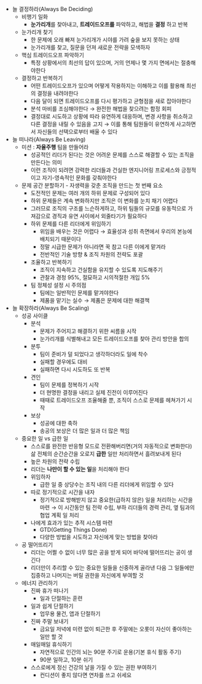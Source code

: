 - 늘 결정하라(Always Be Deciding)
    - 비행기 일화
        - **눈가리개**를 찾아내고, **트레이드오프를** 파악하고, 해법을 **결정** 하고 반복
    - 눈가리개 찾기
        - 한 문제에 오래 빠져 눈가리개가 시야를 가려 숲을 보지 못하는 상태
        - 눈가리개를 찾고, 질문을 던져 새로운 전략을 모색하자
    - 핵심 트레이드오프 파악하기
        - 특정 상황에서의 최선의 답이 있으며, 거의 언제나 몇 가지 면에서는 절충해야한다
    - 결정하고 반복하기
        - 어떤 트레이드오프가 있으며 어떻게 작용하지는 이해하고 이를 활용해 최선의 결정을 내려야한다
        - 다음 달이 되면 트레이드오프를 다시 평가하고 균형점을 새로 잡아야한다
        - 분석 마비를 조심해야한다 → 완전한 해법을 찾으려는 함정 회피
        - 결정대로 시도하고 상황에 따라 유연하게 대응하며, 변경 사항을 취소하고 다른 결정을 내릴 수 있음을 고지 → 이를 통해 팀원들이 유연하게 사고하면서 자신들의 선택으로부터 배울 수 있다
- 늘 떠나라(Always Be Leaving)
    - 미션 : **자율주행** 팀을 만들어라
        - 성공적인 리더가 된다는 것은 어려운 문제를 스스로 해결할 수 있는 조직을 만든다는 의미
        - 이런 조직이 되려면 강력한 리더들과 건실한 엔지니어링 프로세스와 긍정적이고 자기-영속적인 문화를 갖춰야한다
    - 문제 공간 분할하기 - 자생력을 갖춘 조직을 만드는 첫 번째 요소
        - 도전적인 문제는 여러 개의 하위 문제로 구성되어 있다
        - 하위 문제들은 계속 변화하지만 조직은 이 변화를 눈치 채기 어렵다
        - 그러므로 조직의 구조를 느슨하게하고, 하위 팀들의 규모를 유동적으로 가져감으로 경직과 유연 사이에서 외줄타기가 필요하다
        - 하위 문제를 다른 리더에게 위임하기
            - 위임을 배우는 것은 어렵다 → 효율성과 성취 측면에서 우리의 본능에 배치되기 때문이다
            - 정말 시급한 문제가 아니라면 꾹 참고 다른 이에게 맡겨라
            - 전반적인 기술 방향 & 조직 차원의 전략도 포괄
        - 조율하고 반복하기
            - 조직이 지속하고 건실함을 유지할 수 있도록 지도해주기
            - 관찰과 경청 95%, 절묘하고 시의적절한 개입 5%
        - 팀 정체성 설정 시 주의점
            - 팀에는 일반적인 문제를 맡겨야한다
            - 제품을 맡기는 실수 → 제품은 문제에 대한 해결책
- 늘 확장하라(Always Be Scaling)
    - 성공 사이클
        - 분석
            - 문제가 주어지고 해결하기 위한 씨름을 시작
            - 눈가리개를 식별해내고 모든 트레이드오프를 찾아 관리 방안을 합의
        - 분투
            - 팀이 준비가 덜 되었다고 생각하더라도 일에 착수
            - 실패할 경우에도 대비
            - 실패하면 다시 시도하도 또 반복
        - 견인
            - 팀이 문제를 정복하기 시작
            - 더 현명한 결정을 내리고 실제 진전이 이루어진다
            - 때때로 트레이드오프 조율해줄 뿐, 조직이 스스로 문제를 헤쳐가기 시작
        - 보상
            - 성공에 대한 축하
            - 송공의 보상은 더 많은 일과 더 많은 책임
    - 중요한 일 vs 급한 일
        - 스스로를 완전한 반응형 모드로 전환해버리면(거의 자동적으로 변화한다) 삶 전체의 순간순간을 오로지 **급한** 일만 처리하면서 흘려보내게 된다
        - 높은 차원의 전략 수립
        - 리더는 **나만이 할 수 있는 일**을 처리해야 한다
        - 위임하자
            - 급한 일 중 상당수는 조직 내의 다른 리더에게 위임할 수 있다
        - 따로 정기적으로 시간을 내자
            - 정기적으로 방해받지 않고 중요한(급하지 않은) 일을 처리하는 시간을 마련 → 이 시간동안 팀 전략 수립, 부하 리더들의 경력 관리, 옆 팀과의 협업 계획 일 처리
        - 나에게 효과가 있는 추적 시스템 마련
            - GTD(Getting Things Done)
            - 다양한 방법을 시도하고 자신에게 맞는 방법을 찾아라
    - 공 떨어뜨리기
        - 리더는 어쩔 수 없이 너무 많은 공을 받게 되어 바닥에 떨어뜨리는 공이 생긴다
        - 리더만이 추리할 수 있는 중요한 일들을 신중하게 골라낸 다음 그 일들에만 집중하고 나머지는 버릴 권한을 자신에게 부여할 것
    - 에너지 관리하기
        - 진짜 휴가 떠나기
            - 일과 단절하는 훈련
        - 일과 쉽게 단절하기
            - 업무용 물건, 앱과 단절하기
        - 진짜 주말 보내기
            - 금요일 저녁에 미련 없이 퇴근한 후 주말에는 오롯이 자신이 좋아하는 일만 할 것
        - 매일매일 휴식하기
            - 자연적으로 인간의 뇌는 90분 주기로 운용(기본 휴식 활동 주기)
            - 90분 일하고, 10분 쉬기
        - 스스로에게 정신 건강의 날을 가질 수 있는 권한 부여하기
            - 컨디션이 좋지 않다면 연차를 쓰고 쉬세요